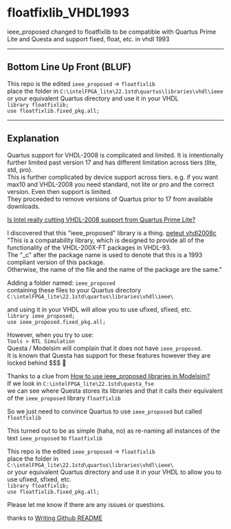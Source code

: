 # floatfixlib_VHDL1993

ieee_proposed changed to floatfixlib to be compatible with Quartus Prime Lite and Questa and support fixed, float, etc. in vhdl 1993
****
## Bottom Line Up Front (BLUF)


This repo is the edited `ieee_proposed` → `floatfixlib`  
place the folder in `C:\intelFPGA_lite\22.1std\quartus\libraries\vhdl\ieee`  
or your equivalent Quartus directory and use it in your VHDL  
`library floatfixlib;`  
`use floatfixlib.fixed_pkg.all;`  
****

## Explanation

Quartus support for VHDL-2008 is complicated and limited. It is intentionally further limited past version 17 and has different limitation across tiers (lite, std, pro).  
This is further complicated by device support across tiers. e.g. if you want max10 and VHDL-2008 you need standard, not lite or pro and the correct version. Even then support is limited.  
They proceeded to remove versions of Quartus prior to 17 from available downloads.  

[Is Intel really cutting VHDL-2008 support from Quartus Prime Lite?](https://community.intel.com/t5/Intel-Quartus-Prime-Software/Is-Intel-really-cutting-VHDL-2008-support-from-Quartus-Prime/td-p/699141)


I discovered that this "ieee_proposed" library is a thing. [peteut vhdl2008c](https://github.com/peteut/vhdl2008c/tree/master)  
"This is a compatability library, which is designed to provide all of the functionality of the VHDL-200X-FT packages in VHDL-93.  
The "_c" after the package name is used to denote that this is a 1993 compliant version of this package.  
Otherwise, the name of the file and the name of the package are the same."

Adding a folder named: `ieee_proposed`  
containing these files to your Quartus directory  
`C:\intelFPGA_lite\22.1std\quartus\libraries\vhdl\ieee\`

and using it in your VHDL will allow you to use ufixed, sfixed, etc.  
`library ieee_proposed;`  
`use ieee_proposed.fixed_pkg.all;`  

However, when you try to use:  
`Tools > RTL Simulation`  
Questa / Modelsim will complain that it does not have `ieee_proposed`.  
It is known that Questa has support for these features however they are locked behind $$$ 😤  

Thanks to a clue from [How to use ieee_proposed libraries in Modelsim?](https://vhdlguru.blogspot.com/2017/10/how-to-use-ieeeproposed-libraries-in.html)  
If we look in `C:\intelFPGA_lite\22.1std\questa_fse`  
we can see where Questa stores its libraries and that it calls their equivalent of the `ieee_proposed` library `floatfixlib`  

So we just need to convince Quartus to use `ieee_proposed` but called `floatfixlib`  

This turned out to be as simple (haha, no) as re-naming all instances of the text `ieee_proposed` to `floatfixlib`  

This repo is the edited `ieee_proposed` → `floatfixlib`  
place the folder in `C:\intelFPGA_lite\22.1std\quartus\libraries\vhdl\ieee\`  
or your equivalent Quartus directory and use it in your VHDL to allow you to use ufixed, sfixed, etc.  
`library floatfixlib;`  
`use floatfixlib.fixed_pkg.all;`   

Please let me know if there are any issues or questions.  

thanks to [Writing Github README](https://medium.com/analytics-vidhya/writing-github-readme-e593f278a796)
